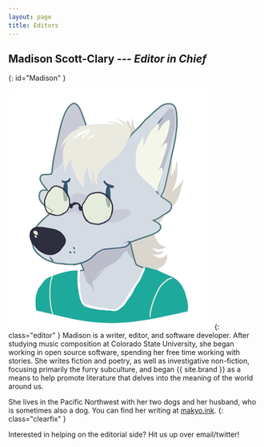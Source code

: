 ```yaml
---
layout: page
title: Editors
---
```


## Madison Scott-Clary --- *Editor in Chief*
{: id="Madison" }

![Makyo](/images/editors/makyo.png){: class="editor" }
Madison is a writer, editor, and software developer. After studying music composition at Colorado State University, she began working in open source software, spending her free time working with stories. She writes fiction and poetry, as well as investigative non-fiction, focusing primarily the furry subculture, and began {{ site.brand }} as a means to help promote literature that delves into the meaning of the world around us.

She lives in the Pacific Northwest with her two dogs and her husband, who is sometimes also a dog. You can find her writing at [makyo.ink](https://makyo.ink).
{: class="clearfix" }

<div class="announcement">
    Interested in helping on the editorial side?  Hit us up over email/twitter!
</div>
